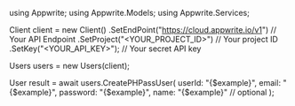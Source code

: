 using Appwrite;
using Appwrite.Models;
using Appwrite.Services;

Client client = new Client()
    .SetEndPoint("https://cloud.appwrite.io/v1") // Your API Endpoint
    .SetProject("<YOUR_PROJECT_ID>") // Your project ID
    .SetKey("<YOUR_API_KEY>"); // Your secret API key

Users users = new Users(client);

User result = await users.CreatePHPassUser(
    userId: "{$example}",
    email: "{$example}",
    password: "{$example}",
    name: "{$example}" // optional
);